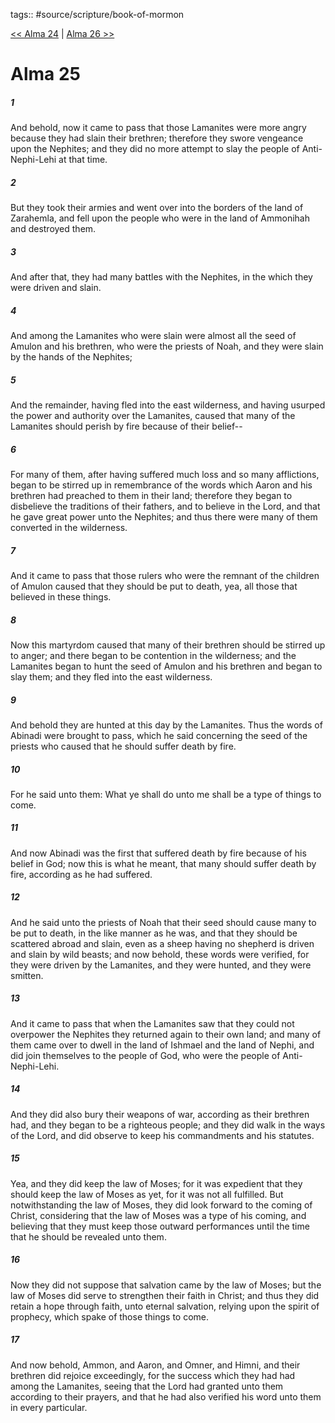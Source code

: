 tags:: #source/scripture/book-of-mormon

[<< Alma 24](/book-of-mormon/09_Alma/Alma_24.md) | [Alma 26 >>](/book-of-mormon/09_Alma/Alma_26.md)

# Alma 25

##### 1

And behold, now it came to pass that those Lamanites were more angry because they had slain their brethren; therefore they swore vengeance upon the Nephites; and they did no more attempt to slay the people of Anti-Nephi-Lehi at that time.

##### 2

But they took their armies and went over into the borders of the land of Zarahemla, and fell upon the people who were in the land of Ammonihah and destroyed them.

##### 3

And after that, they had many battles with the Nephites, in the which they were driven and slain.

##### 4

And among the Lamanites who were slain were almost all the seed of Amulon and his brethren, who were the priests of Noah, and they were slain by the hands of the Nephites;

##### 5

And the remainder, having fled into the east wilderness, and having usurped the power and authority over the Lamanites, caused that many of the Lamanites should perish by fire because of their belief--

##### 6

For many of them, after having suffered much loss and so many afflictions, began to be stirred up in remembrance of the words which Aaron and his brethren had preached to them in their land; therefore they began to disbelieve the traditions of their fathers, and to believe in the Lord, and that he gave great power unto the Nephites; and thus there were many of them converted in the wilderness.

##### 7

And it came to pass that those rulers who were the remnant of the children of Amulon caused that they should be put to death, yea, all those that believed in these things.

##### 8

Now this martyrdom caused that many of their brethren should be stirred up to anger; and there began to be contention in the wilderness; and the Lamanites began to hunt the seed of Amulon and his brethren and began to slay them; and they fled into the east wilderness.

##### 9

And behold they are hunted at this day by the Lamanites. Thus the words of Abinadi were brought to pass, which he said concerning the seed of the priests who caused that he should suffer death by fire.

##### 10

For he said unto them: What ye shall do unto me shall be a type of things to come.

##### 11

And now Abinadi was the first that suffered death by fire because of his belief in God; now this is what he meant, that many should suffer death by fire, according as he had suffered.

##### 12

And he said unto the priests of Noah that their seed should cause many to be put to death, in the like manner as he was, and that they should be scattered abroad and slain, even as a sheep having no shepherd is driven and slain by wild beasts; and now behold, these words were verified, for they were driven by the Lamanites, and they were hunted, and they were smitten.

##### 13

And it came to pass that when the Lamanites saw that they could not overpower the Nephites they returned again to their own land; and many of them came over to dwell in the land of Ishmael and the land of Nephi, and did join themselves to the people of God, who were the people of Anti-Nephi-Lehi.

##### 14

And they did also bury their weapons of war, according as their brethren had, and they began to be a righteous people; and they did walk in the ways of the Lord, and did observe to keep his commandments and his statutes.

##### 15

Yea, and they did keep the law of Moses; for it was expedient that they should keep the law of Moses as yet, for it was not all fulfilled. But notwithstanding the law of Moses, they did look forward to the coming of Christ, considering that the law of Moses was a type of his coming, and believing that they must keep those outward performances until the time that he should be revealed unto them.

##### 16

Now they did not suppose that salvation came by the law of Moses; but the law of Moses did serve to strengthen their faith in Christ; and thus they did retain a hope through faith, unto eternal salvation, relying upon the spirit of prophecy, which spake of those things to come.

##### 17

And now behold, Ammon, and Aaron, and Omner, and Himni, and their brethren did rejoice exceedingly, for the success which they had had among the Lamanites, seeing that the Lord had granted unto them according to their prayers, and that he had also verified his word unto them in every particular.
